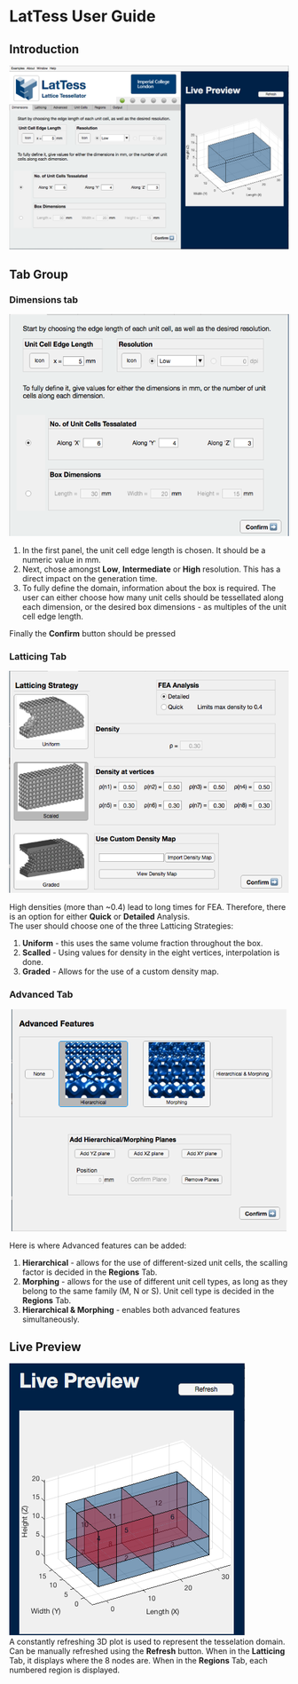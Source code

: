 # LatTess User Guide

## Introduction
![Overall Screenshot](/docs/Screenshots/Overall.png)

## Tab Group
### Dimensions tab
<p align="center">
  <img src="/docs/Screenshots/DimTab.png" height="400"><br/>
</p>

1. In the first panel, the unit cell edge length is chosen. It should be a numeric value in mm.
2. Next, chose amongst **Low**, **Intermediate** or **High** resolution. This has a direct impact on the generation time.
3. To fully define the domain, information about the box is required. The user can either choose how many unit cells should be tessellated along each dimension, or the desired box dimensions - as multiples of the unit cell edge length.

Finally the **Confirm** button should be pressed

### Latticing Tab
<p align="center">
  <img src="/docs/Screenshots/LatTab.png" height="400"><br/>
</p>

High densities (more than ~0.4) lead to long times for FEA. Therefore, there is an option for either **Quick** or **Detailed** Analysis.  
The user should choose one of the three Latticing Strategies:
1. **Uniform** - this uses the same volume fraction throughout the box.
2. **Scalled** - Using values for density in the eight vertices, interpolation is done.
3. **Graded** - Allows for the use of a custom density map.

### Advanced Tab
<p align="center">
  <img src="/docs/Screenshots/AdvTab.png" height="400"><br/>
</p>

Here is where Advanced features can be added:
1. **Hierarchical** - allows for the use of different-sized unit cells, the scalling factor is decided in the **Regions** Tab.
2. **Morphing** - allows for the use of different unit cell types, as long as they belong to the same family (M, N or S). Unit cell type is decided in the **Regions** Tab.
3. **Hierarchical & Morphing** - enables both advanced features simultaneously.

## Live Preview
![Live Preview](/docs/Screenshots/Preview.png)  
A constantly refreshing 3D plot is used to represent the tesselation domain. Can be manually refreshed using the **Refresh** button.
When in the **Latticing** Tab, it displays where the 8 nodes are. When in the **Regions** Tab, each numbered region is displayed.
